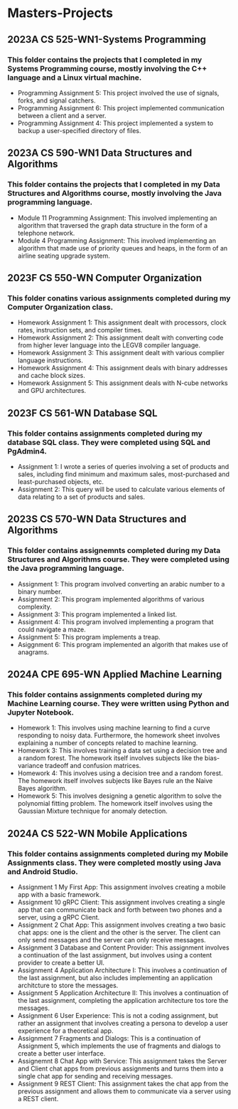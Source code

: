 # Masters-Projects
## 2023A CS 525-WN1-Systems Programming
### This folder contains the projects that I completed in my Systems Programming course, mostly involving the C++ language and a Linux virtual machine.
* Programming Assignment 5: This project involved the use of signals, forks, and signal catchers.
* Programming Assignment 6: This project implemented communication between a client and a server.
* Programming Assignment 4: This project implemented a system to backup a user-specified directory of files.
## 2023A CS 590-WN1 Data Structures and Algorithms
### This folder contains the projects that I completed in my Data Structures and Algorithms course, mostly involving the Java programming language.
* Module 11 Programming Assignment: This involved implementing an algorithm that traversed the graph data structure in the form of a telephone network.
* Module 4 Programming Assignment: This involved implementing an algorithm that made use of priority queues and heaps, in the form of an airline seating upgrade system.
## 2023F CS 550-WN Computer Organization
### This folder conatins various assignments completed during my Computer Organization class.
* Homework Assignment 1: This assignment dealt with processors, clock rates, instruction sets, and compiler times.
* Homework Assignment 2: This assignment dealt with converting code from higher lever language into the LEGV8 compiler language.
* Homework Assignment 3: This assignment dealt with various complier language instructions.
* Homework Assignment 4: This assignment deals with binary addresses and cache block sizes.
* Homework Assignment 5: This assignment deals with N-cube networks and GPU architectures.
## 2023F CS 561-WN Database SQL
### This folder contains assignments completed during my database SQL class. They were completed using SQL and PgAdmin4.
* Assignment 1: I wrote a series of queries involving a set of products and sales, including find minimum and maximum sales, most-purchased and least-purchased objects, etc.
* Assignment 2: This query will be used to calculate various elements of data relating to a set of products and sales.
## 2023S CS 570-WN Data Structures and Algorithms
### This folder contains assignemnts completed during my Data Structures and Algorithms course. They were completed using the Java programming language.
* Assignment 1: This program involved converting an arabic number to a binary number.
* Assignment 2: This program implemented algorithms of various complexity.
* Assignment 3: This program implemented a linked list.
* Assignment 4: This program involved implementing a program that could navigate a maze.
* Assignment 5: This program implements a treap.
* Asiggnment 6: This program implemented an algorith that makes use of anagrams.
## 2024A CPE 695-WN Applied Machine Learning
### This folder contains assignments completed during my Machine Learning course. They were written using Python and Jupyter Notebook.
* Homework 1: This involves using machine learning to find a curve responding to noisy data. Furthermore, the homework sheet involves explaining a number of concepts related to machine learning.
* Homework 3: This involves training a data set using a decision tree and a random forest. The homework itself involves subjects like the bias-variance tradeoff and confusion matrices.
* Homework 4: This involves using a decision tree and a random forest. The homework itself involves subjects like Bayes rule an the Naive Bayes algorithm.
* Homework 5: This involves designing a genetic algorithm to solve the polynomial fitting problem. The homework itself involves using the Gaussian Mixture technique for anomaly detection.
## 2024A CS 522-WN Mobile Applications
### This folder contains assignments completed during my Mobile Assignments class. They were completed mostly using Java and Android Studio.
* Assignment 1 My First App: This assignment involves creating a mobile app with a basic framework.
* Assignment 10 gRPC Client: This assignment involves creating a single app that can communicate back and forth between two phones and a server, using a gRPC Client.
* Assignment 2 Chat App: This assignment involves creating a two basic chat apps: one is the client and the other is the server. The client can only send messages and the server can only receive messages.
* Assignment 3 Database and Content Provider: This assignment involves a continuation of the last assignment, but involves using a content provider to create a better UI.
* Assignment 4 Application Architecture I: This involves a continuation of the last assignment, but also includes implementing an application architcture to store the messages.
* Assignment 5 Application Architecture II: This involves a continuation of the last assignment, completing the application architecture tos tore the messages.
* Assignment 6 User Experience: This is not a coding assignment, but rather an assignment that involves creating a persona to develop a user experience for a theoretical app.
* Assignment 7 Fragments and Dialogs: This is a continuation of Assignment 5, which implements the use of fragments and dialogs to create a better user interface.
* Assignemnt 8 Chat App with Service: This assignment takes the Server and Client chat apps from previous assignments and turns them into a single chat app for sending and receiving messages.
* Assignment 9 REST Client: This assignment takes the chat app from the previous assignment and allows them to communicate via a server using a REST client.
